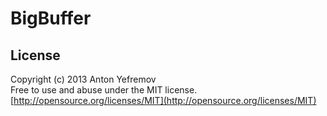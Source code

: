 # BigBuffer

## License

Copyright (c) 2013 Anton Yefremov  
Free to use and abuse under the MIT license.  
[http://opensource.org/licenses/MIT](http://opensource.org/licenses/MIT)
